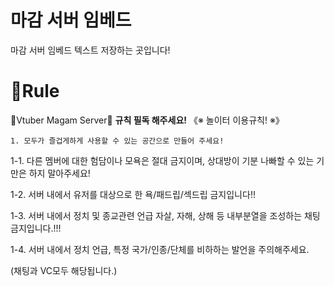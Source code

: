 # 마감 서버 임베드 
 마감 서버 임베드 텍스트 저장하는 곳입니다!

 ### <h1>📖Rule</H1>
🦊Vtuber Magam Server🦊
 **규칙 필독 해주세요!**
《※ 놀이터 이용규칙! ※》

    1. 모두가 즐겁게하게 사용할 수 있는 공간으로 만들어 주세요! 

1-1. 다른 멤버에 대한 험담이나 모욕은 절대 금지이며, 상대방이 기분 나빠할 수 있는 기만은 하지 말아주세요!

1-2. 서버 내에서 유저를 대상으로 한 욕/패드립/섹드립 금지입니다!!

1-3. 서버 내에서 정치 및 종교관련 언급 자살, 자해, 상해 등 내부분열을 조성하는 채팅금지입니다.!!!

1-4. 서버 내에서 정치 언급, 특정 국가/인종/단체를 비하하는 발언을 주의해주세요. 

(채팅과 VC모두 해당됩니다.)